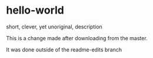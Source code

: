 # hello-world
short, clever, yet unoriginal, description 

This is a change made after downloading from the master.  

It was done outside of the readme-edits branch
